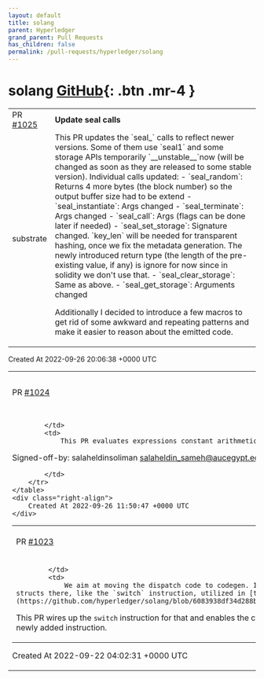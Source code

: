 ```yaml
---
layout: default
title: solang
parent: Hyperledger
grand_parent: Pull Requests
has_children: false
permalink: /pull-requests/hyperledger/solang
---
```


# solang <span class="fs-3 right-align">[GitHub](https://github.com/hyperledger/solang){: .btn .mr-4 }</span>


<div>
    <table>
        <tr>
            <td>
                PR <a href="https://github.com/hyperledger/solang/pull/1025" class=".btn">#1025</a>
            </td>
            <td>
                <b>
                    Update seal calls
                </b>
            </td>
        </tr>
        <tr>
            <td>
                <span class="chip">substrate</span>
            </td>
            <td>
                This PR updates the `seal_` calls to reflect newer versions. Some of them use `seal1` and some storage APIs  temporarily  `__unstable__`now (will be changed as soon as they are released to some stable version).
Individual calls updated:
- `seal_random`: Returns 4 more bytes (the block number) so the output buffer size had to be extend
- `seal_instantiate`: Args changed
- `seal_terminate`: Args changed
- `seal_call`: Args (flags can be done later if needed)
- `seal_set_storage`: Signature changed. `key_len` will be needed for transparent hashing, once we fix the metadata generation. The newly introduced return type (the length of the pre-existing value, if any) is ignore for now since in solidity we don't use that.
- `seal_clear_storage`: Same as above.
- `seal_get_storage`: Arguments changed

Additionally I decided to introduce a few macros to get rid of some awkward and repeating patterns and make it easier to reason about the emitted code.
            </td>
        </tr>
    </table>
    <div class="right-align">
        Created At 2022-09-26 20:06:38 +0000 UTC
    </div>
</div>

<div>
    <table>
        <tr>
            <td>
                PR <a href="https://github.com/hyperledger/solang/pull/1024" class=".btn">#1024</a>
            </td>
            <td>
                <b>
                    constant overflow compatible with solc
                </b>
            </td>
        </tr>
        <tr>
            <td>
                
            </td>
            <td>
                This PR evaluates expressions constant arithmetic and checks for overflow according to what Solc does

Signed-off-by: salaheldinsoliman <salaheldin_sameh@aucegypt.edu>

            </td>
        </tr>
    </table>
    <div class="right-align">
        Created At 2022-09-26 11:50:47 +0000 UTC
    </div>
</div>

<div>
    <table>
        <tr>
            <td>
                PR <a href="https://github.com/hyperledger/solang/pull/1023" class=".btn">#1023</a>
            </td>
            <td>
                <b>
                    Create switch instruction
                </b>
            </td>
        </tr>
        <tr>
            <td>
                
            </td>
            <td>
                We aim at moving the dispatch code to codegen. It means we'll need new instructions and builtin structs there, like the `switch` instruction, utilized in [this line](https://github.com/hyperledger/solang/blob/6083938df34d288ba85a19d72338ee5abcb85b85/src/emit/dispatch.rs#L103).

This PR wires up the `switch` instruction for that and enables the code generation for switch statements in Yul, using the newly added instruction.
            </td>
        </tr>
    </table>
    <div class="right-align">
        Created At 2022-09-22 04:02:31 +0000 UTC
    </div>
</div>


